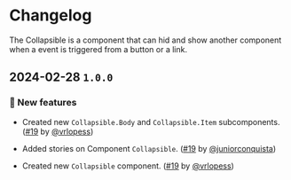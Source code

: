 # Changelog

The Collapsible is a component that can hid and show another component when a event is triggered from a button or a link.

## 2024-02-28 `1.0.0`

### 🎉 New features

- Created new `Collapsible.Body` and `Collapsible.Item` subcomponents. ([#19](https://github.com/TiendaNube/nimbus-design-system/pull/222) by [@vrlopess](https://github.com/vrlopess))

- Added stories on Component `Collapsible`. ([#19](https://github.com/TiendaNube/nimbus-design-system/pull/222) by [@juniorconquista](https://github.com/vrlopess))

- Created new `Collapsible` component. ([#19](https://github.com/TiendaNube/nimbus-design-system/pull/222) by [@vrlopess](https://github.com/vrlopess))
